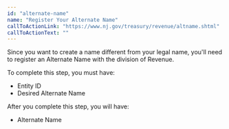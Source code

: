 ```yaml
---
id: "alternate-name"
name: "Register Your Alternate Name"
callToActionLink: "https://www.nj.gov/treasury/revenue/altname.shtml"
callToActionText: ""
---
```


Since you want to create a name different from your legal name, you'll need to register an Alternate Name with the division of Revenue.

To complete this step, you must have:
- Entity ID
- Desired Alternate Name

After you complete this step, you will have:
- Alternate Name
